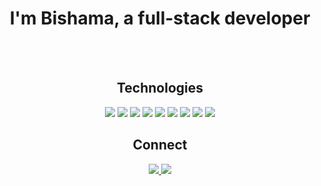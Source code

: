 
<h1 align="center">I'm Bishama, a full-stack developer</h1> 


<br/> 

  

<br/>  

<h2 align="center">Technologies</h2>



<p align="center">
    <img src="https://img.shields.io/static/v1?label=|&message=HTML5&color=23555f&style=plastic&logo=html5"/>
    <img src="https://img.shields.io/static/v1?label=|&message=CSS3&color=285f65&style=plastic&logo=css3"/>
    <img src="https://img.shields.io/static/v1?label=|&message=BOOTSTRAP&color=316c5e&style=plastic&logo=bootstrap"/>
    <img src="https://img.shields.io/static/v1?label=|&message=JAVASCRIPT&color=3c7f5d&style=plastic&logo=javascript"/>
    <img src="https://img.shields.io/static/v1?label=|&message=REACT.JS&color=4a935c&style=plastic&logo=react"/>
    <img src="https://img.shields.io/static/v1?label=|&message=PYTHON&color=52985b&style=plastic&logo=python"/>
    <img src="https://img.shields.io/static/v1?label=|&message=DJANGO&color=cdf998&style=plastic&logo=django"/>
    <img src="https://img.shields.io/static/v1?label=|&message=FLASK&color=bbb111&style=plastic&logo=flask"/>
    <img src="https://img.shields.io/static/v1?label=|&message=GIT&color=cbb148&style=plastic&logo=git"/>
</p>


<h2 align="center">Connect</h2>



<p align="center">
 
  <a href="https://www.linkedin.com/in/bishama-irfan/" target="_blank">
    <img src="https://img.shields.io/static/v1?label=|&message=LINKED-IN&color=cdf998&style=plastic&logo=linkedin&logo-color=white"/>
  </a>
  <a href="https://twitter.com/BishamaI" target="_blank">
    <img src="https://img.shields.io/static/v1?label=|&message=TWITTER&color=23555f&style=plastic&logo=twitter&logo-color=white"/>
  </a>

 
</p>

